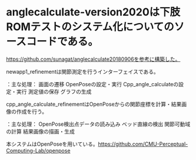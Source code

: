 # anglecalculate-version2020は下肢ROMテストのシステム化についてのソースコードである。
https://github.com/sunagat/anglecalculate20180906を参考に構築した。

newapp1_refinementは関節測定を行うインターフェイスである。

：主な処理：
画面の遷移
OpenPoseの設定・実行
Cpp_angle_calculateの設定・実行
測定値の保存
グラフの生成

cpp_angle_calculate_refinementはOpenPoseからの関節座標を計算・結果画像の作成を行う。

：主な処理：
OpenPose検出点データの読み込み
ベッド直線の検出
関節可動域の計算
結果画像の描画・生成

本システムはOpenPoseを用いている。https://github.com/CMU-Perceptual-Computing-Lab/openpose
